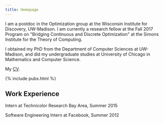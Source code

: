 ```yaml
---
title: Homepage
---
```


I am a postdoc in the Optimization group at the Wisconsin Institute for
Discovery, UW-Madison. I am currently a research fellow at the Fall 2017
Program on "Bridging Continuous and Discrete Optimization" at the Simons
Institute for the Theory of Computing.

I obtained my PhD from the Department of Computer Sciences at
UW-Madison, and did my undergraduate studies at University of Chicago in
Mathematics and Computer Science.

My [CV](./cv20171110.pdf).

{% include pubs.html %}

## Work Experience

Intern at Technicolor Research Bay Area, Summer 2015

Software Engineering Intern at Facebook, Summer 2012
